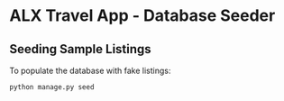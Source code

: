 # ALX Travel App - Database Seeder

## Seeding Sample Listings

To populate the database with fake listings:

```bash
python manage.py seed

```
